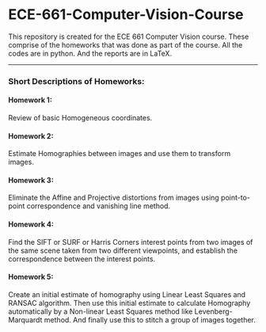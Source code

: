 # ECE-661-Computer-Vision-Course
This repository is created for the ECE 661 Computer Vision course.
These comprise of the homeworks that was done as part of the course.
All the codes are in python. And the reports are in LaTeX.

---

### Short Descriptions of Homeworks:

#### Homework 1:
Review of basic Homogeneous coordinates.

#### Homework 2:
Estimate Homographies between images and use them to transform images.

#### Homework 3:
Eliminate the Affine and Projective distortions from images using point-to-point correspondence and vanishing line method.

#### Homework 4:
Find the SIFT or SURF or Harris Corners interest points from two images of the same scene taken from two different viewpoints, and establish the correspondence between the interest points.

#### Homework 5:
Create an initial estimate of homography using Linear Least Squares and RANSAC algorithm. Then use this initial estimate to calculate Homography automatically by a Non-linear Least Squares method like Levenberg-Marquardt method. And finally use this to stitch a group of images together.
